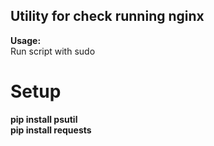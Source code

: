 ## Utility for check running nginx

**Usage:**  
Run script with sudo


# Setup

**pip install psutil**  
**pip install requests**